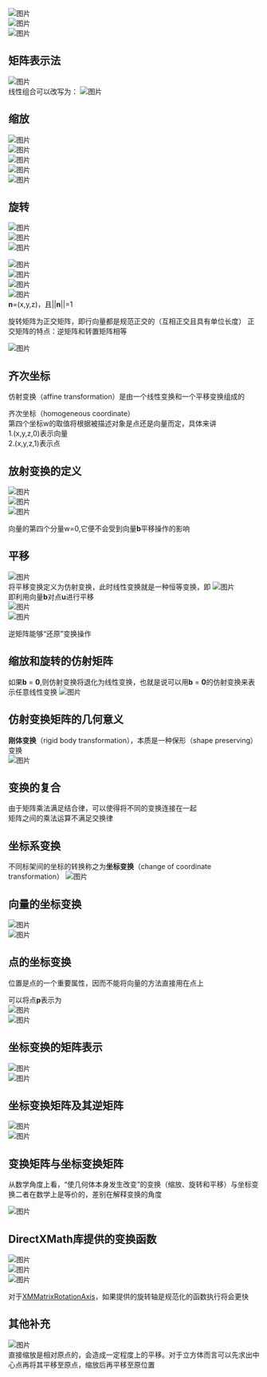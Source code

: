 ![图片](Chapter3/1.png)  
![图片](Chapter3/2.png)  
![图片](Chapter3/3.png)  

## 矩阵表示法
![图片](Chapter3/4.png)  
线性组合可以改写为：
![图片](Chapter3/5.png)  

## 缩放
![图片](Chapter3/6.png)  
![图片](Chapter3/7.png)  
![图片](Chapter3/8.png)  
![图片](Chapter3/9.png)  
![图片](Chapter3/10.png)  

## 旋转
![图片](Chapter3/11.png)  
![图片](Chapter3/12.png)  
![图片](Chapter3/13.png)  

![图片](Chapter3/14.png)  
![图片](Chapter3/15.png)  
![图片](Chapter3/16.png)  
![图片](Chapter3/17.png)  
**n**=(x,y,z)，且||**n**||=1

旋转矩阵为正交矩阵，即行向量都是规范正交的（互相正交且具有单位长度）
正交矩阵的特点：逆矩阵和转置矩阵相等

![图片](Chapter3/18.png)  

## 齐次坐标
仿射变换（affine transformation）是由一个线性变换和一个平移变换组成的

齐次坐标（homogeneous coordinate）   
第四个坐标w的取值将根据被描述对象是点还是向量而定，具体来讲  
1.(x,y,z,0)表示向量  
2.(x,y,z,1)表示点  

## 放射变换的定义
![图片](Chapter3/19.png)  
![图片](Chapter3/20.png)  
![图片](Chapter3/21.png)  

向量的第四个分量w=0,它便不会受到向量**b**平移操作的影响  

## 平移
![图片](Chapter3/22.png)  
将平移变换定义为仿射变换，此时线性变换就是一种恒等变换，即
![图片](Chapter3/23.png)  
即利用向量**b**对点**u**进行平移  
![图片](Chapter3/24.png)  
![图片](Chapter3/25.png)  

逆矩阵能够“还原”变换操作  

## 缩放和旋转的仿射矩阵
如果**b** = **0**,则仿射变换将退化为线性变换，也就是说可以用**b** = **0**的仿射变换来表示任意线性变换
![图片](Chapter3/26.png)  

## 仿射变换矩阵的几何意义
**刚体变换**（rigid body transformation），本质是一种保形（shape preserving）变换  
![图片](Chapter3/27.png)  

## 变换的复合
由于矩阵乘法满足结合律，可以使得将不同的变换连接在一起  
矩阵之间的乘法运算不满足交换律

## 坐标系变换
不同标架间的坐标的转换称之为**坐标变换**（change of coordinate transformation）
![图片](Chapter3/28.png)  

## 向量的坐标变换
![图片](Chapter3/29.png)  
![图片](Chapter3/30.png)  

## 点的坐标变换
位置是点的一个重要属性，因而不能将向量的方法直接用在点上 

可以将点**p**表示为  
![图片](Chapter3/31.png)  
![图片](Chapter3/32.png)  

## 坐标变换的矩阵表示
![图片](Chapter3/33.png)  
![图片](Chapter3/34.png)  

## 坐标变换矩阵及其逆矩阵
![图片](Chapter3/35.png)  
![图片](Chapter3/36.png)  

## 变换矩阵与坐标变换矩阵
从数学角度上看，“使几何体本身发生改变”的变换（缩放、旋转和平移）与坐标变换二者在数学上是等价的，差别在解释变换的角度

![图片](Chapter3/37.png)  

## DirectXMath库提供的变换函数
![图片](Chapter3/38.png)  
![图片](Chapter3/39.png)  
![图片](Chapter3/40.png)  

对于[XMMatrixRotationAxis](https://learn.microsoft.com/en-us/windows/win32/api/directxmath/nf-directxmath-xmmatrixrotationaxis)，如果提供的旋转轴是规范化的函数执行将会更快
  
## 其他补充
![图片](Chapter3/41.png)  
直接缩放是相对原点的，会造成一定程度上的平移。对于立方体而言可以先求出中心点再将其平移至原点，缩放后再平移至原位置
